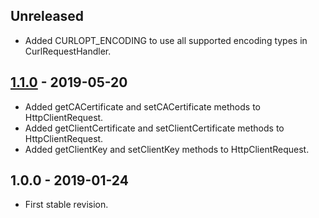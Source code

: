 ## Unreleased
- Added CURLOPT_ENCODING to use all supported encoding types in CurlRequestHandler.

## [1.1.0] - 2019-05-20
- Added getCACertificate and setCACertificate methods to HttpClientRequest.
- Added getClientCertificate and setClientCertificate methods to HttpClientRequest.
- Added getClientKey and setClientKey methods to HttpClientRequest.

## 1.0.0 - 2019-01-24
- First stable revision.

[1.1.0]: https://github.com/themichaelhall/http-client/compare/v1.0.0...v1.1.0
